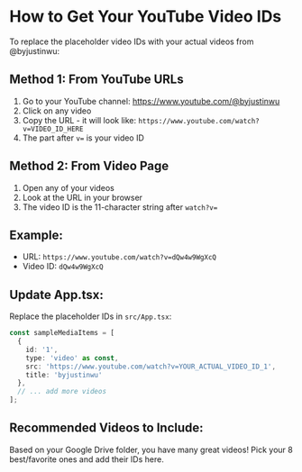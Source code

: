 # How to Get Your YouTube Video IDs

To replace the placeholder video IDs with your actual videos from @byjustinwu:

## Method 1: From YouTube URLs
1. Go to your YouTube channel: https://www.youtube.com/@byjustinwu
2. Click on any video
3. Copy the URL - it will look like: `https://www.youtube.com/watch?v=VIDEO_ID_HERE`
4. The part after `v=` is your video ID

## Method 2: From Video Page
1. Open any of your videos
2. Look at the URL in your browser
3. The video ID is the 11-character string after `watch?v=`

## Example:
- URL: `https://www.youtube.com/watch?v=dQw4w9WgXcQ`
- Video ID: `dQw4w9WgXcQ`

## Update App.tsx:
Replace the placeholder IDs in `src/App.tsx`:

```typescript
const sampleMediaItems = [
  {
    id: '1',
    type: 'video' as const,
    src: 'https://www.youtube.com/watch?v=YOUR_ACTUAL_VIDEO_ID_1',
    title: 'byjustinwu'
  },
  // ... add more videos
];
```

## Recommended Videos to Include:
Based on your Google Drive folder, you have many great videos! Pick your 8 best/favorite ones and add their IDs here. 